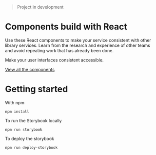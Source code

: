 > Project in development

# Components build with React

Use these React components to make your service consistent with other library services. Learn from the research and experience of other teams and avoid repeating work that has already been done.

Make your user interfaces consistent accessible.

[View all the components](https://github.com/mlibrary/umich-lib-components-react)

# Getting started

With npm

```
npm install
```

To run the Storybook locally

```
npm run storybook
```

To deploy the storybook

```
npm run deploy-storybook
```
